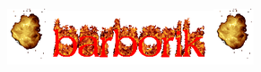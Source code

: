 <p align="center"><img src="https://github.com/barborik/barborik/blob/main/explosion.gif"><img src="https://github.com/barborik/barborik/blob/main/barborik.gif"><img src="https://github.com/barborik/barborik/blob/main/explosion.gif"></p>
